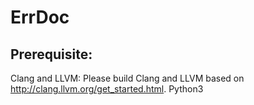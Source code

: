 # ErrDoc

## Prerequisite:
Clang and LLVM: Please build Clang and LLVM based on http://clang.llvm.org/get_started.html.
Python3 
